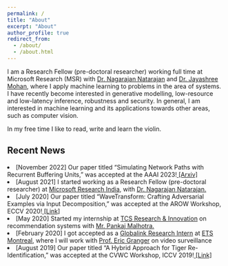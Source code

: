 ```yaml
---
permalink: /
title: "About"
excerpt: "About"
author_profile: true
redirect_from: 
  - /about/
  - /about.html
---
```


I am a Research Fellow (pre-doctoral researcher) working full time at Microsoft Research (MSR) with [Dr. Nagarajan Natarajan](https://www.microsoft.com/en-us/research/people/nagarajn/) and [Dr. Jayashree Mohan](https://www.microsoft.com/en-us/research/people/jamohan/), where I apply machine learning to problems in the area of systems. I have recently become interested in generative modelling, low-resource and low-latency inference, robustness and security. In general, I am interested in machine learning and its applications towards other areas, such as computer vision. 

In my free time I like to read, write and learn the violin.

<h2>Recent News</h2>
	<li><span>[November 2022]</span> Our paper titled “Simulating Network Paths with Recurrent Buffering Units,” was accepted at the AAAI 2023!<a href="https://arxiv.org/abs/2202.13870"> [Arxiv]</a></li>
	<li><span>[August 2021]</span> I started working as a Research Fellow (pre-doctoral researcher) at <a href="https://www.microsoft.com/en-us/research/lab/microsoft-research-india/">Microsoft Research India</a>, with <a href="https://www.microsoft.com/en-us/research/people/nagarajn/">Dr. Nagarajan Natarajan.</a></li>
	<li><span>[July 2020]</span> Our paper titled “WaveTransform: Crafting Adversarial Examples via Input Decomposition,” was accepted at the AROW Workshop, ECCV 2020!<a href="https://link.springer.com/chapter/10.1007/978-3-030-66415-2_10"> [Link]</a></li>
	<li><span>[May 2020]</span> Started my internship at <a href="https://www.tcs.com/research-and-innovation">TCS Research & Innovation</a> on recommendation systems with <a href="https://www.linkedin.com/in/pankaj-malhotra-76b60a24/">Mr. Pankaj Malhotra.</a></li>
	<li><span>[February 2020]</span> I got accepted as a <a href="https://www.mitacs.ca/en/programs/globalink/globalink-research-internship">Globalink Research Intern</a> at <a href="https://www.etsmtl.ca/">ETS Montreal</a>, where I will work with <a href="https://www.etsmtl.ca/en/research/professors/egranger">Prof. Eric Granger</a> on video surveillance</li>
	<li><span>[August 2019]</span> Our paper titled “A Hybrid Approach for Tiger Re-Identification,” was accepted at the CVWC Workshop, ICCV 2019!<a href="https://ieeexplore.ieee.org/abstract/document/9022551"> [Link]</a></li>
